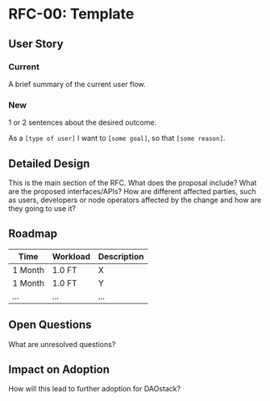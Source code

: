 # RFC-00: Template

## User Story

### Current
A brief summary of the current user flow.

### New 
1 or 2 sentences about the desired outcome.

As a `[type of user]` I want to `[some goal]`, so that `[some reason]`.

## Detailed Design

This is the main section of the RFC. What does the proposal include? What are
the proposed interfaces/APIs? How are different affected parties, such as users,
developers or node operators affected by the change and how are they going to
use it?

## Roadmap

| Time | Workload | Description | 
|-|-|-|
| 1 Month | 1.0 FT | X | 1 Month |
| 1 Month | 1.0 FT | Y | 1 Month |
| ... | ... | ... | ... |

## Open Questions

What are unresolved questions?

## Impact on Adoption

How will this lead to further adoption for DAOstack?